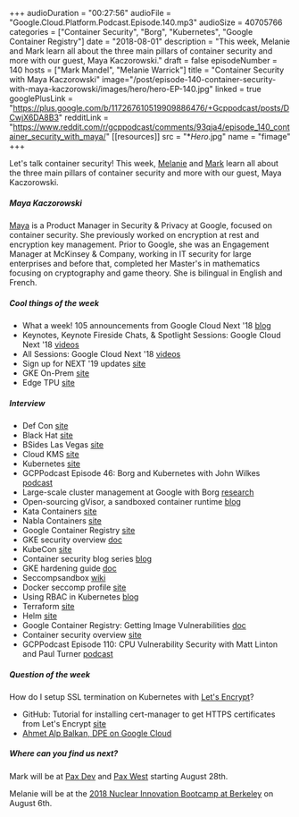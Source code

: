+++
audioDuration = "00:27:56"
audioFile = "Google.Cloud.Platform.Podcast.Episode.140.mp3"
audioSize = 40705766 
categories = ["Container Security", "Borg", "Kubernetes", "Google Container Registry"]
date = "2018-08-01"
description = "This week, Melanie and Mark learn all about the three main pillars of container security and more with our guest, Maya Kaczorowski."
draft = false
episodeNumber = 140
hosts = ["Mark Mandel", "Melanie Warrick"]
title = "Container Security with Maya Kaczorowski"
image="/post/episode-140-container-security-with-maya-kaczorowski/images/hero/hero-EP-140.jpg"
linked = true
googlePlusLink = "https://plus.google.com/b/117267610519909886476/+Gcppodcast/posts/DCwjX6DA8B3"
redditLink = "https://www.reddit.com/r/gcppodcast/comments/93qja4/episode_140_container_security_with_maya/"
[[resources]]
  src = "**Hero*.jpg"
  name = "fimage" 
+++

Let's talk container security! This week, [Melanie](https://twitter.com/nyghtowl) and [Mark](https://twitter.com/Neurotic) learn all about the three main pillars of container security and more with our guest, Maya Kaczorowski. 

<!--more-->

##### Maya Kaczorowski

[Maya](https://twitter.com/MayaKaczorowski) is a Product Manager in Security & Privacy at Google, focused on container security. She previously worked on encryption at rest and encryption key management. Prior to Google, she was an Engagement Manager at McKinsey & Company, working in IT security for large enterprises and before that, completed her Master's in mathematics focusing on cryptography and game theory. She is bilingual in English and French.

##### Cool things of the week

* What a week! 105 announcements from Google Cloud Next '18 [blog](https://www.blog.google/products/google-cloud/100-plus-announcements-from-google-cloud-next-18/)
* Keynotes, Keynote Fireside Chats, & Spotlight Sessions: Google Cloud Next '18 [videos](https://www.youtube.com/playlist?list=PLBgogxgQVM9vwKIHmv0G31J-0Ey75W5MR)
* All Sessions: Google Cloud Next '18 [videos](https://www.youtube.com/playlist?list=PLBgogxgQVM9v0xG0QTFQ5PTbNrj8uGSS-)
* Sign up for NEXT '19 updates [site](https://cloud.withgoogle.com/next18/sf/)
* GKE On-Prem [site](https://cloud.google.com/gke-on-prem/)
* Edge TPU [site](https://cloud.google.com/edge-tpu/)

##### Interview

* Def Con [site](https://www.defcon.org/)
* Black Hat [site](http://www.blackhat.com/us-18/)
* BSides Las Vegas [site](https://www.bsideslv.org/)
* Cloud KMS [site](https://cloud.google.com/kms/)
* Kubernetes [site](https://kubernetes.io/)
* GCPPodcast Episode 46: Borg and Kubernetes with John Wilkes [podcast](https://www.gcppodcast.com/post/episode-46-borg-and-k8s-with-john-wilkes/)
* Large-scale cluster management at Google with Borg [research](https://ai.google/research/pubs/pub43438)
* Open-sourcing gVisor, a sandboxed container runtime [blog](https://cloudplatform.googleblog.com/2018/05/Open-sourcing-gVisor-a-sandboxed-container-runtime.html)
* Kata Containers [site](https://katacontainers.io/)
* Nabla Containers [site](https://nabla-containers.github.io/)
* Google Container Registry [site](https://cloud.google.com/container-registry/)
* GKE security overview [doc](https://cloud.google.com/kubernetes-engine/docs/concepts/security-overview)
* KubeCon [site](https://events.linuxfoundation.org/events/kubecon-cloudnativecon-europe-2018/)
* Container security blog series [blog](https://www.google.com/search?q=site%3Acloudplatform.googleblog.com%20exploring%20container%20security)
* GKE hardening guide [doc](https://cloud.google.com/kubernetes-engine/docs/how-to/hardening-your-cluster)
* Seccompsandbox [wiki](https://code.google.com/archive/p/seccompsandbox/wikis/overview.wiki)
* Docker seccomp profile [site](https://docs.docker.com/engine/security/seccomp/)
* Using RBAC in Kubernetes [blog](https://kubernetes.io/blog/2017/10/using-rbac-generally-available-18/)
* Terraform [site](https://www.terraform.io/)
* Helm [site](https://helm.sh/)
* Google Container Registry: Getting Image Vulnerabilities [doc](https://cloud.google.com/container-registry/docs/get-image-vulnerabilities)
* Container security overview [site](https://cloud.google.com/containers/security/)
* GCPPodcast Episode 110: CPU Vulnerability Security with Matt Linton and Paul Turner [podcast](https://www.gcppodcast.com/post/episode-110-cpu-vulnerability-with-matt-linton-and-paul-turner/)

##### Question of the week

How do I setup SSL termination on Kubernetes with [Let's Encrypt](https://www.letsencrypt.org/)?

* GitHub: Tutorial for installing cert-manager to get HTTPS certificates from Let's Encrypt [site](https://github.com/ahmetb/gke-letsencrypt)
* [Ahmet Alp Balkan, DPE on Google Cloud](https://twitter.com/ahmetb)

##### Where can you find us next?

Mark will be at [Pax Dev](http://dev.paxsite.com/) and [Pax West](http://west.paxsite.com/) starting August 28th.

Melanie will be at the [2018 Nuclear Innovation Bootcamp at Berkeley](https://nuclearbootcamp.berkeley.edu/) on August 6th.